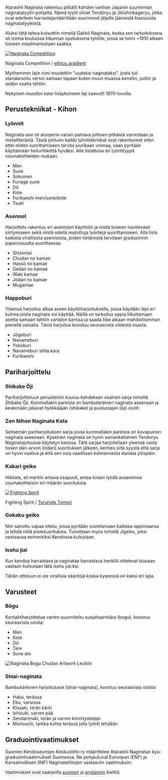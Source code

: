 
Atarashii Naginata rakentuu pitkälti kahden vanhan Japanin suurimman
naginatatyylin pohjalta. Nämä tyylit olivat Tendōryu ja Jikishinkageryu,
jotka ovat edelleen harrastajamääriltään suurimmat jäljelle jääneistä
klassisista naginatatyyleistä.

Aluksi tätä taitoa kutsuttiin nimellä Gakkō Naginata, koska sen
tarkoituksena oli toimia kouluissa liikunnan opetuksena tytöille, jossa
se toimi \~1910 alkaen toiseen maailmansotaan saakka.

[![Naginata
Competition](http://farm7.staticflickr.com/6231/6282661367_12b51920c4_m.jpg)](http://flickr.com/photos/96248369@N00/6282661367 "Naginata Competition")

Naginata Competition /
[ethics\_gradient](http://flickr.com/people/96248369@N00 "Flickr - ethics_gradient")

Myöhemmin lajin nimi muutettiin "uudeksi naginataksi", josta tuli
standarsoitu versio samaan tapaan kuten muun muassa kendōn, judōn ja
iaidōn osalta tehtiin.

Nykyisen muodon kata-lisäyksineen laji saavutti 1970-luvulla.

## Perustekniikat - Kihon

### Lyönnit

Naginata-ase oli alunperin varsin painava johtuen pitkästä varrestaan ja
metalliterästä. Tästä johtuen kaikki lyöntitekniikat ovat rakentuneet
siten ettei niiden suorittamiseen tarvita juurikaan voimaa, vaan
pyritään käyttämään heiluriliikettä hyväksi. Alla listattuna eri
lyöntityypit osumakohteiden mukaan.

-   Men
-   Sune
-   Sokumen
-   Furiage sune
-   Dō
-   Kote
-   Furikaeshi men/sune/kote
-   Tsuki

### Asennot

Harjoittelu rakentuu eri asentojen käyttöön ja niistä toiseen
luontevasti siirtymiseen sekä niistä edellä mainittuja lyöntejä
suorittamiseen. Alla lista kaikista virallisista asennoista, joiden
tietämistä tarvitaan graduoinnin paperiosuutta suorittaessa.

-   Shizentai
-   Chudan no kamae
-   Hassō no kamae
-   Gedan no kamae
-   Waki kamae
-   Jōdan no kamae
-   Mugamae

### Happoburi

Yleensä harjoitus alkaa aseen käyttöharjoituksella, jossa käydään läpi
eri kulmia joista naginata voi käyttää. Näillä on tarkoitus oppia
liikuttamaan asetta samaan tahtiin vartalon kanssa ja saada liike aikaan
mahdollisimman pienellä vaivalla. Tämä harjoitus koostuu seuraavista
viidestä osasta.

-   Jōgeburi
-   Nanameburi
-   Yokoburi
-   Nanameburi shita kara
-   Furikaeshi

## Pariharjoittelu

### Shikake Ōji

Pariharjoitteluun perusteisiin kuuluu kahdeksan osainen sarja nimeltä
Shikake Ōji. Kummallakin pareista on bambuteräinen naginata aseenaan ja
keskenään jakavat hyökkääjän (shikake) ja puolustajan (ōji) roolit.

### Zen Nihon Naginata Kata

Seitsemän pariharjoituksen sarja jossa kummallakin pareista on
kovapuinen naginata aseenaan. Kyseinen naginata on hyvin samankaltainen
Tendoryu Naginatajutsussa käytetyn kanssa. Tätä sarjaa harjoitellaan
yleensä vasta toisen dan-arvon (nidan) suorituksen jälkeen, kenties
siitä syystä että sarja on hyvin vaativa ja että sen osia vaaditaan
kolmannesta danista ylöspäin.

### Kakari geiko

Hikitate, eli merkin antava osapuoli, antaa toisen lyödä avaamiinsa
osumakohteisiin eri määrän suorituksia.

[![Fighting
Spirit](http://farm8.staticflickr.com/7036/7040969153_c884abd640_m.jpg)](http://flickr.com/photos/31676563@N05/7040969153 "Fighting Spirit")

Fighting Spirit / [Teruhide
Tomori](http://flickr.com/people/31676563@N05 "Flickr - Teruhide Tomori")

### Gokaku geiko

Niin sanottu vapaa ottelu, jossa pyritään soveltamaan kaikkea oppimaansa
ja tehdä niillä pistesuorituksia. Tunnetaan myös nimellä Jigeiko, joksi
vastaavaa esimerkiksi Kendossa kutsutaan.

### Isshu jiai

Kun kendoa harrastava ja naginataa harrastava henkilö ottelevat toisiaan
vastaan kutsutaan tätä isshu jiai:ksi.

Tähän otteluun ei ole virallisia sääntöjä koska kyseessä on kaksi eri
lajia.

## Varusteet

### Bōgu

Kontaktiharjoittelua varten suunniteltu suojahaarniska (bogu), koostuu
seuraavista osista:

-   Men
-   Kote
-   Dō
-   Tare
-   Sune ate

![Naginata Bogu Chudan Artwork
Lecklin](/img/naginata-bogu-chudan-artwork-lecklin.png)

### Shiai-naginata

Bambukärkinen harjoitusase (shiai-naginata), koostuu seuraavista osista:

-   Habu, teräosa
-   Ebu, varsiosa
-   Kissaki, terän kärki
-   Ishizuki, varren pää
-   Sendanmaki, terän ja varren kiinnitysteippi
-   Monouchi, tarkka kohta terässä jolla lyönti tehdään

## Graduointivaatimukset

Suomen Kendoseurojen Keskusliitto ry määrittelee Atarashii Naginatan
kyu-graduointivaatimukset Suomessa. Ne pohjautuvat Euroopan (ENF) ja
Kansainvälisen (INF) Naginataliittojen vastaaviin vaatimuksiin.

Vaatimukset ovat saatavilla
[suomen](https://github.com/paazmaya/naginata.fi/blob/master/grading-rules-finnish.md "Graduointisäännöt")
ja
[englannin](https://github.com/paazmaya/naginata.fi/blob/master/grading-rules-english.md "Grading rules")
kielillä.
